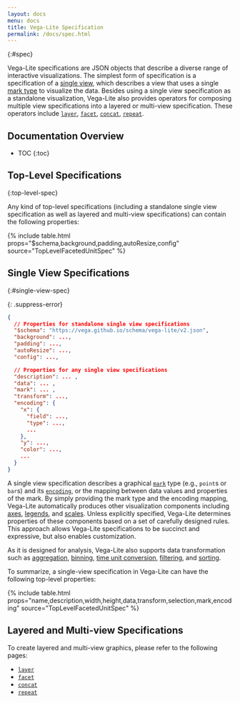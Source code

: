 ```yaml
---
layout: docs
menu: docs
title: Vega-Lite Specification
permalink: /docs/spec.html
---
```


{:#spec}

Vega-Lite specifications are JSON objects that describe a diverse range of interactive visualizations.  The simplest form of specification is a specification of a [single view](#single-view-spec), which describes a view that uses a single [mark type](mark.html) to visualize the data.  Besides using a single view specification as a standalone visualization, Vega-Lite also provides operators for composing multiple view specifications into a layered or multi-view specification.
These operators include [`layer`](layer.html), [`facet`](facet.html), [`concat`](concat.html), [`repeat`](repeat.html).

## Documentation Overview

* TOC
{:toc}

## Top-Level Specifications
{:top-level-spec}

Any kind of top-level specifications (including a standalone single view specification as well as layered and multi-view specifications) can contain the following properties:

{% include table.html props="$schema,background,padding,autoResize,config" source="TopLevelFacetedUnitSpec" %}

## Single View Specifications
{:#single-view-spec}

{: .suppress-error}
```json
{
  // Properties for standalone single view specifications
  "$schema": "https://vega.github.io/schema/vega-lite/v2.json",
  "background": ...,
  "padding": ...,
  "autoResize": ...,
  "config": ...,

  // Properties for any single view specifications
  "description": ... ,
  "data": ... ,
  "mark": ... ,
  "transform": ...,
  "encoding": {
    "x": {
      "field": ...,
      "type": ...,
      ...
    },
    "y": ...,
    "color": ...,
    ...
  }
}
```

A single view specification describes a graphical [`mark`](mark.html) type (e.g., `point`s or `bar`s) and its [`encoding`](encoding.html), or the mapping between data values and properties of the mark. By simply providing the mark type and the encoding mapping, Vega-Lite automatically produces other visualization components including [axes](axis.html), [legends](legend.html), and [scales](scale.html). Unless explicitly specified, Vega-Lite determines properties of these components based on a set of carefully designed rules. This approach allows Vega-Lite specifications to be succinct and expressive, but also enables customization.

As it is designed for analysis, Vega-Lite also supports data transformation such as [aggregation](aggregate.html), [binning](bin.html), [time unit conversion](timeunit.html), [filtering](transform.html), and [sorting](sort.html).

To summarize, a single-view specification in Vega-Lite can have the following top-level properties:

{% include table.html props="name,description,width,height,data,transform,selection,mark,encoding" source="TopLevelFacetedUnitSpec" %}

## Layered and Multi-view Specifications

To create layered and multi-view graphics, please refer to the following pages:

- [`layer`](layer.html)
- [`facet`](facet.html)
- [`concat`](concat.html)
- [`repeat`](repeat.html)

